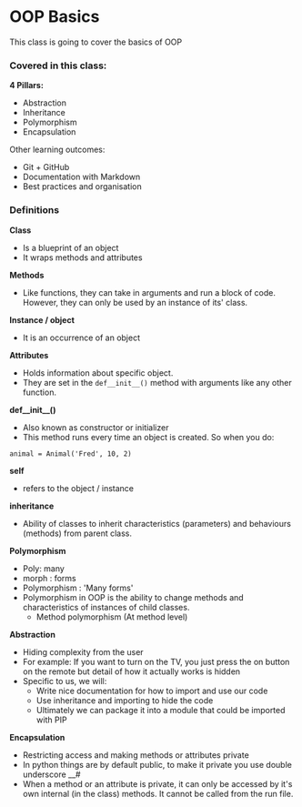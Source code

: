 # OOP Basics 
This class is going to cover the basics of OOP

### Covered in this class:

**4 Pillars:**
- Abstraction
- Inheritance
- Polymorphism
- Encapsulation

Other learning outcomes:
- Git + GitHub
- Documentation with Markdown
- Best practices and organisation 

### Definitions
 
 **Class**
 - Is a blueprint of an object
 - It wraps methods and attributes 
 
 **Methods**
 - Like functions, they can take in arguments and run a block of code. 
 However, they can only be used by an instance of its' class.
 
 **Instance / object**
 - It is an occurrence of an object
 
 **Attributes**
 - Holds information about specific object. 
 - They are set in the ```` def__init__() ```` method with arguments like any other function.
 
 **def__init__()**
 - Also known as constructor or initializer 
 - This method runs every time an object is created. So when you do:
 
  ````
  animal = Animal('Fred', 10, 2)
 ````
 
 **self**
 - refers to the object / instance 
 
 **inheritance**
 - Ability of classes to inherit characteristics (parameters) and behaviours (methods) from parent class. 

**Polymorphism**
- Poly: many
- morph : forms
- Polymorphism : 'Many forms'
- Polymorphism in OOP is the ability to change methods and characteristics of instances of child classes. 
    - Method polymorphism (At method level)

**Abstraction**
- Hiding complexity from the user
- For example: If you want to turn on the TV, you just press the on button on the remote but detail of how it actually works is hidden 
- Specific to us, we will:
    - Write nice documentation for how to import and use our code
    - Use inheritance and importing to hide the code
    - Ultimately we can package it into a module that could be imported with PIP
    
    
**Encapsulation**
- Restricting access and making methods or attributes private 
- In python things are by default public, to make it private you use double underscore __#
- When a method or an attribute is private, it can only be accessed by it's own internal (in the class) methods. It cannot be called from the run file.
     